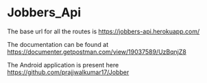 # Jobbers_Api
The base url for all the routes is 
https://jobbers-api.herokuapp.com/

The documentation can be found at 
https://documenter.getpostman.com/view/19037589/UzBqnjZ8

The Android application is present here
https://github.com/prajjwalkumar17/Jobber
